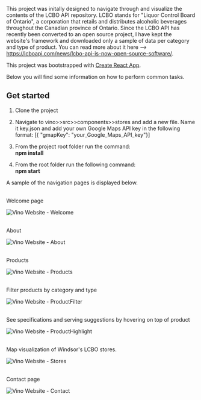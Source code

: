 

This project was initally designed to navigate through and visualize the contents of the LCBO API repository. LCBO stands for "Liquor Control Board of Ontario", a corporation that retails and distributes alcoholic beverages throughout the Canadian province of Ontario. Since the LCBO API has recently been converted to an open source project, I have kept the website's framework and downloaded only a sample of data per category and type of product.
You can read more about it here --> https://lcboapi.com/news/lcbo-api-is-now-open-source-software/. 

This project was bootstrapped with [Create React App](https://github.com/facebookincubator/create-react-app).

Below you will find some information on how to perform common tasks.<br>

## Get started
1. Clone the project
2. Navigate to vino>>src>>components>>stores and add a new file. Name it key.json and add your own Google Maps API key in the following format:
[{   "gmapKey": "your_Google_Maps_API_key"}]

3. From the project root folder run the command: <br> **npm install**
4. From the root folder run the following command: <br> **npm start**

A sample of the navigation pages is displayed below.

<br>
Welcome page

![Vino Website - Welcome](screenshots/HomePage.PNG)

<br>
About

![Vino Website - About](/screenshots/About.png)

<br>
Products

![Vino Website - Products](/screenshots/Products.PNG)

<br>
Filter products by category and type

![Vino Website - ProductFilter](/screenshots/SelectProduct.png)

<br>
See specifications and serving suggestions by hovering on top of product

![Vino Website - ProductHighlight](/screenshots/ProductHighlight.png)

<br>
Map visualization of Windsor's LCBO stores. 

![Vino Website - Stores](/screenshots/Stores.png)

<br>
Contact page

![Vino Website - Contact](/screenshots/Contact.png)


